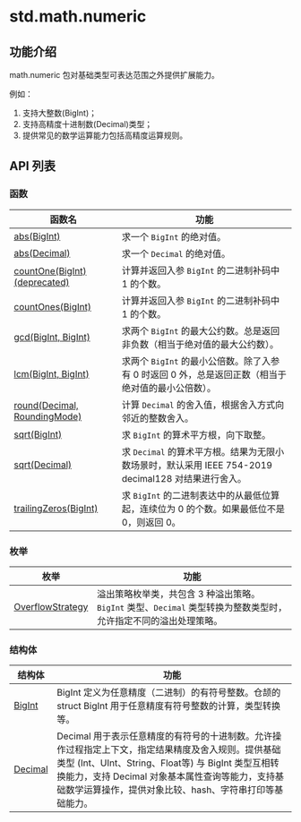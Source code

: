 
# std.math.numeric

## 功能介绍

math.numeric 包对基础类型可表达范围之外提供扩展能力。

例如：

  1. 支持大整数\(BigInt\)；
  2. 支持高精度十进制数\(Decimal\)类型；
  3. 提供常见的数学运算能力包括高精度运算规则。

## API 列表

### 函数

函数名| 功能  
---|---  
[abs\(BigInt\)](https://docs.cangjie-lang.cn/docs/1.0.1/libs/std/math_numeric/math_numeric_package_api/math_numeric_package_funcs.html#func-absbigint)| 求一个 `BigInt` 的绝对值。  
[abs\(Decimal\)](https://docs.cangjie-lang.cn/docs/1.0.1/libs/std/math_numeric/math_numeric_package_api/math_numeric_package_funcs.html#func-absdecimal)| 求一个 `Decimal` 的绝对值。  
[countOne\(BigInt\) \(deprecated\)](https://docs.cangjie-lang.cn/docs/1.0.1/libs/std/math_numeric/math_numeric_package_api/math_numeric_package_funcs.html#func-countonebigint-deprecated)| 计算并返回入参 `BigInt` 的二进制补码中 1 的个数。  
[countOnes\(BigInt\)](https://docs.cangjie-lang.cn/docs/1.0.1/libs/std/math_numeric/math_numeric_package_api/math_numeric_package_funcs.html#func-countonesbigint)| 计算并返回入参 `BigInt` 的二进制补码中 1 的个数。  
[gcd\(BigInt, BigInt\)](https://docs.cangjie-lang.cn/docs/1.0.1/libs/std/math_numeric/math_numeric_package_api/math_numeric_package_funcs.html#func-gcdbigint-bigint)| 求两个 `BigInt` 的最大公约数。总是返回非负数（相当于绝对值的最大公约数）。  
[lcm\(BigInt, BigInt\)](https://docs.cangjie-lang.cn/docs/1.0.1/libs/std/math_numeric/math_numeric_package_api/math_numeric_package_funcs.html#func-lcmbigint-bigint)| 求两个 `BigInt` 的最小公倍数。除了入参有 0 时返回 0 外，总是返回正数（相当于绝对值的最小公倍数）。  
[round\(Decimal, RoundingMode\)](https://docs.cangjie-lang.cn/docs/1.0.1/libs/std/math_numeric/math_numeric_package_api/math_numeric_package_funcs.html#func-rounddecimal-roundingmode)| 计算 `Decimal` 的舍入值，根据舍入方式向邻近的整数舍入。  
[sqrt\(BigInt\)](https://docs.cangjie-lang.cn/docs/1.0.1/libs/std/math_numeric/math_numeric_package_api/math_numeric_package_funcs.html#func-sqrtbigint)| 求 `BigInt` 的算术平方根，向下取整。  
[sqrt\(Decimal\)](https://docs.cangjie-lang.cn/docs/1.0.1/libs/std/math_numeric/math_numeric_package_api/math_numeric_package_funcs.html#func-sqrtdecimal)| 求 `Decimal` 的算术平方根。结果为无限小数场景时，默认采用 IEEE 754-2019 decimal128 对结果进行舍入。  
[trailingZeros\(BigInt\)](https://docs.cangjie-lang.cn/docs/1.0.1/libs/std/math_numeric/math_numeric_package_api/math_numeric_package_funcs.html#func-trailingzerosbigint)| 求 `BigInt` 的二进制表达中的从最低位算起，连续位为 0 的个数。如果最低位不是 0，则返回 0。  
  
### 枚举

枚举| 功能  
---|---  
[OverflowStrategy](https://docs.cangjie-lang.cn/docs/1.0.1/libs/std/math_numeric/math_numeric_package_api/math_numeric_package_enums.html#enum-overflowstrategy)| 溢出策略枚举类，共包含 3 种溢出策略。`BigInt` 类型、`Decimal` 类型转换为整数类型时，允许指定不同的溢出处理策略。  
  
### 结构体

结构体| 功能  
---|---  
[BigInt](https://docs.cangjie-lang.cn/docs/1.0.1/libs/std/math_numeric/math_numeric_package_api/math_numeric_package_structs.html#struct-bigint)| BigInt 定义为任意精度（二进制）的有符号整数。仓颉的 struct BigInt 用于任意精度有符号整数的计算，类型转换等。  
[Decimal](https://docs.cangjie-lang.cn/docs/1.0.1/libs/std/math_numeric/math_numeric_package_api/math_numeric_package_structs.html#struct-decimal)| Decimal 用于表示任意精度的有符号的十进制数。允许操作过程指定上下文，指定结果精度及舍入规则。提供基础类型 \(Int、UInt、String、Float等\) 与 BigInt 类型互相转换能力，支持 Decimal 对象基本属性查询等能力，支持基础数学运算操作，提供对象比较、hash、字符串打印等基础能力。